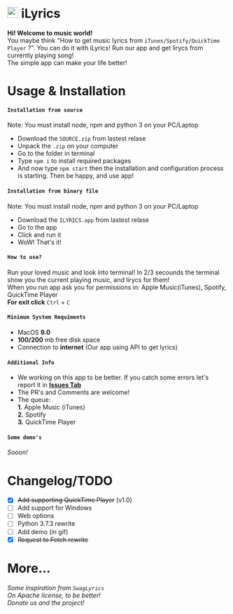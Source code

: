 # <img src="https://i.imgur.com/gZclfrV.png" width="25" ></img> iLyrics

**Hi! Welcome to music world!**<br>
You maybe think "How to get music lyrics from `iTunes/Spotify/QuickTime Player` ?". You can do it with iLyrics! Run our app and get lirycs from currently playing song!<br>
The simple app can make your life better!

# Usage & Installation

#### **`Installation from source`**

Note: You must install node, npm and python 3 on your PC/Laptop

- Download the `SOURCE.zip` from lastest relase
- Unpack the `.zip` on your computer
- Go to the folder in terminal
- Type `npm i` to install required packages
- And now type `npm start` then the installation and configuration process is starting. Then be happy, and use app!

#### **`Installation from binary file`**

Note: You must install node, npm and python 3 on your PC/Laptop

- Download the `ILYRICS.app` from lastest relase
- Go to the app
- Click and run it
- WoW! That's it!

#### **`How to use?`**

Run your loved music and look into terminal! In 2/3 secounds the terminal show you the current playing music, and lirycs for them!<br>
When you run app ask you for permissions in: Apple Music(iTunes), Spotify, QuickTime Player<br>
**For exit click** `Ctrl` + `C`

#### **`Minimum System Requiments`**

- MacOS **9.0**
- **100/200** mb free disk space
- Connection to **internet** (Our app using API to get lyrics)

#### **`Additional Info`**

- We working on this app to be better. If you catch some errors let's report it
  in [**Issues Tab**](https://github.com/Mondonno/iLyrics/issues)
- The PR's and Comments are welcome!
- The queue:<br>
  **1.** Apple Music (iTunes)<br>
  **2.** Spotify<br>
  **3.** QuickTime Player

#### **`Some demo's`**

_Sooon!_

# Changelog/TODO

- [x] ~~Add supporting QuickTime Player~~ (v1.0)
- [ ] Add support for Windows
- [ ] Web options
- [ ] Python 3.7.3 rewrite
- [ ] Add demo (in gif)
- [x] ~~Request to Fetch rewrite~~

# More...

_Some inspiration from `SwagLyrics`_<br>
_On Apache license, to be better!_<br>
_Donate us and the project!_<br>
